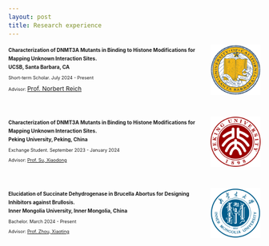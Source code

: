 ```yaml
---
layout: post
title: Research experience
---
```


  <div style="display: flex; justify-content: space-between; align-items: center; flex-wrap: wrap;">
  <!-- DNMT3A, UCSB Experience -->
  <div style="flex: 0 1 100%; display: flex; align-items: center; margin-bottom: 40px;">
    <div style="flex: 1;">
      <strong style="font-size: 10px;">Characterization of DNMT3A Mutants in Binding to Histone Modifications for Mapping Unknown Interaction Sites.</strong><br>
      <strong style="font-size: 10px;">UCSB, Santa Barbara, CA</strong>
      <p style="font-size: 9px;">Short-term Scholar. July 2024 - Present</p>
      <p style="font-size: 9px;">Advisor: <a href="https://reich.chem.ucsb.edu/people/norbert-reich" target="_blank" style="font-size: 12px;">Prof. Norbert Reich</a></p> 
    </div>
    <div>
      <img src="/assets/img/UCSB.png" alt="UCSB" style="height: 100px;">
    </div>
  </div>
</div>
  
  <!-- SC, Peking University Experience -->
  <div style="flex: 0 1 100%; display: flex; align-items: center; margin-bottom: 40px;">
    <div style="flex: 1;">
      <strong style="font-size: 10px;">Characterization of DNMT3A Mutants in Binding to Histone Modifications for Mapping Unknown Interaction Sites.</strong><br>
      <strong style="font-size: 10px;">Peking University, Peking, China</strong>
      <p style="font-size: 9px;">Exchange Student. September 2023 - January 2024</p>
      <p style="font-size: 9px;">Advisor: <a href="https://www.bio.pku.edu.cn/enhomes/news/teacher_dis/63.html" target="_blank">Prof. Su, Xiaodong</a></p>
    </div>
    <div>
      <img src="/assets/img/PKU.png" alt="PKU" style="height: 100px;">
    </div>
  </div>
  
  <!-- Succinate dehydrogenase, Inner Mongolia University Experience -->
  <div style="flex: 0 1 100%; display: flex; align-items: center;">
    <div style="flex: 1;">
      <strong style="font-size: 10px;">Elucidation of Succinate Dehydrogenase in Brucella Abortus for Designing Inhibitors against Brullosis.</strong><br>
      <strong style="font-size: 10px;">Inner Mongolia University, Inner Mongolia, China</strong>
      <p style="font-size: 9px;">Bachelor. March 2024 - Present</p>
      <p style="font-size: 9px;">Advisor: <a href="https://smkxxy.imu.edu.cn/info/1043/3217.htm" target="_blank">Prof. Zhou, Xiaoting</a></p>
    </div>
    <div>
      <img src="/assets/img/IMU.png" alt="IMU" style="height: 100px;">
    </div>
  </div>
</div>
